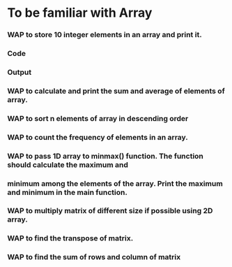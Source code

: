 # To be familiar with Array

### **WAP to store 10 integer elements in an array and print it.**


### **Code**


### **Output**


### **WAP to calculate and print the sum and average of elements of array.**


### **WAP to sort n elements of array in descending order**


### **WAP to count the frequency of elements in an array.**

### **WAP to pass 1D array to minmax() function. The function should calculate the maximum and**
### **minimum among the elements of the array. Print the maximum and minimum in the main function.**


### **WAP to multiply matrix of different size if possible using 2D array.**

### **WAP to find the transpose of matrix.**

### **WAP to find the sum of rows and column of matrix**